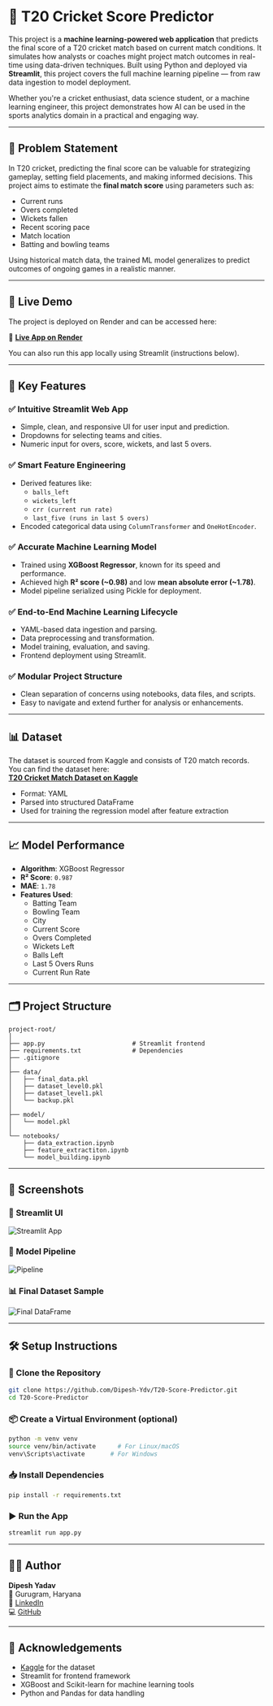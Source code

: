 
# 🏏 T20 Cricket Score Predictor

This project is a **machine learning-powered web application** that predicts the final score of a T20 cricket match based on current match conditions. It simulates how analysts or coaches might project match outcomes in real-time using data-driven techniques. Built using Python and deployed via **Streamlit**, this project covers the full machine learning pipeline — from raw data ingestion to model deployment.

Whether you're a cricket enthusiast, data science student, or a machine learning engineer, this project demonstrates how AI can be used in the sports analytics domain in a practical and engaging way.

---

## 🧠 Problem Statement

In T20 cricket, predicting the final score can be valuable for strategizing gameplay, setting field placements, and making informed decisions. This project aims to estimate the **final match score** using parameters such as:

- Current runs
- Overs completed
- Wickets fallen
- Recent scoring pace
- Match location
- Batting and bowling teams

Using historical match data, the trained ML model generalizes to predict outcomes of ongoing games in a realistic manner.

---

## 🚀 Live Demo

The project is deployed on Render and can be accessed here:

🔗 **[Live App on Render](https://t20-score-predictor-avba.onrender.com/)**  

You can also run this app locally using Streamlit (instructions below).

---

## 📌 Key Features

### ✅ Intuitive Streamlit Web App
- Simple, clean, and responsive UI for user input and prediction.
- Dropdowns for selecting teams and cities.
- Numeric input for overs, score, wickets, and last 5 overs.

### ✅ Smart Feature Engineering
- Derived features like:
  - `balls_left`
  - `wickets_left`
  - `crr (current run rate)`
  - `last_five (runs in last 5 overs)`
- Encoded categorical data using `ColumnTransformer` and `OneHotEncoder`.

### ✅ Accurate Machine Learning Model
- Trained using **XGBoost Regressor**, known for its speed and performance.
- Achieved high **R² score (~0.98)** and low **mean absolute error (~1.78)**.
- Model pipeline serialized using Pickle for deployment.

### ✅ End-to-End Machine Learning Lifecycle
- YAML-based data ingestion and parsing.
- Data preprocessing and transformation.
- Model training, evaluation, and saving.
- Frontend deployment using Streamlit.

### ✅ Modular Project Structure
- Clean separation of concerns using notebooks, data files, and scripts.
- Easy to navigate and extend further for analysis or enhancements.

---

## 📊 Dataset

The dataset is sourced from Kaggle and consists of T20 match records.  
You can find the dataset here:  
**[T20 Cricket Match Dataset on Kaggle](https://www.kaggle.com/datasets/veeralakrishna/cricsheet-a-retrosheet-for-cricket/data?select=t20s)**  

- Format: YAML
- Parsed into structured DataFrame
- Used for training the regression model after feature extraction

---

## 📈 Model Performance

- **Algorithm**: XGBoost Regressor
- **R² Score**: `0.987`
- **MAE**: `1.78`
- **Features Used**:
  - Batting Team
  - Bowling Team
  - City
  - Current Score
  - Overs Completed
  - Wickets Left
  - Balls Left
  - Last 5 Overs Runs
  - Current Run Rate

---

## 🗂️ Project Structure

```
project-root/
│
├── app.py                        # Streamlit frontend
├── requirements.txt              # Dependencies
├── .gitignore
│
├── data/
│   ├── final_data.pkl
│   ├── dataset_level0.pkl
│   ├── dataset_level1.pkl
│   └── backup.pkl
│
├── model/
│   └── model.pkl
│
└── notebooks/
    ├── data_extraction.ipynb
    ├── feature_extractiton.ipynb
    └── model_building.ipynb
```

---

## 📸 Screenshots

### 🔢 Streamlit UI
![Streamlit App](./screenshots/streamlit_ui.png)

### 🧠 Model Pipeline
![Pipeline](./screenshots/model_pipeline.png)

### 📊 Final Dataset Sample
![Final DataFrame](./screenshots/final_df.png)

---

## 🛠️ Setup Instructions

### 🔧 Clone the Repository
```bash
git clone https://github.com/Dipesh-Ydv/T20-Score-Predictor.git
cd T20-Score-Predictor
```

### 📦 Create a Virtual Environment (optional)
```bash
python -m venv venv
source venv/bin/activate      # For Linux/macOS
venv\Scripts\activate       # For Windows
```

### 📥 Install Dependencies
```bash
pip install -r requirements.txt
```

### ▶️ Run the App
```bash
streamlit run app.py
```

---

## 🙋‍♂️ Author

**Dipesh Yadav**  
📍 Gurugram, Haryana  
🔗 [LinkedIn](https://linkedin.com/in/dipesh-yadav-datascientist)  
💻 [GitHub](https://github.com/Dipesh-Ydv)

---

## 🙏 Acknowledgements

- [Kaggle](https://www.kaggle.com) for the dataset
- Streamlit for frontend framework
- XGBoost and Scikit-learn for machine learning tools
- Python and Pandas for data handling
